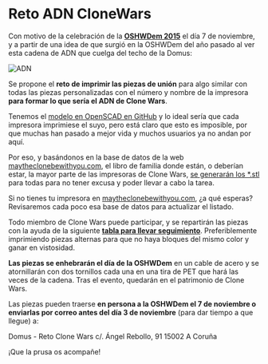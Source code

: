 # Reto ADN CloneWars

Con motivo de la celebración de la [__OSHWDem 2015__][1] el día 7 de noviembre, y a partir de una idea de que surgió en la OSHWDem del año pasado al ver esta cadena de ADN que cuelga del techo de la Domus:

![ADN](https://scontent-mad1-1.xx.fbcdn.net/hphotos-xpt1/t31.0-8/12141113_963354940404606_7521211884426296075_o.jpg)

Se propone el __reto de imprimir las piezas de unión__ para algo similar con todas las piezas personalizadas con el número y nombre de la impresora __para formar lo que sería el ADN de Clone Wars__.

Tenemos el [modelo en OpenSCAD en GitHub][2] y lo ideal sería que cada impresora imprimiese el suyo, pero está claro que esto es imposible, por que muchas han pasado a mejor vida y muchos usuarios ya no andan por aquí. 

Por eso, y basándonos en la base de datos de la web [maytheclonebewithyou.com][3], el libro de familia donde están, o deberían estar, la mayor parte de las impresoras de Clone Wars, [se generarán los *.stl][STL01] para todas para no tener excusa y poder llevar a cabo la tarea.

Si no tienes tu impresora en [maytheclonebewithyou.com][3], ¿a qué esperas? Revisaremos cada poco esa base de datos para actualizar el listado.

Todo miembro de Clone Wars puede participar, y se repartirán las piezas con la ayuda de la siguiente [__tabla para llevar seguimiento__][4]. Preferiblemente imprimiendo piezas alternas para que no haya bloques del mismo color y ganar en vistosidad.

__Las piezas se enhebrarán el día de la OSHWDem__ en un cable de acero y se atornillarán con dos tornillos cada una en una tira de PET que hará las veces de la cadena. Tras el evento, quedarán en el patrimonio de Clone Wars.

Las piezas pueden traerse __en persona a la OSHWDem el 7 de noviembre o enviarlas por correo antes del día 3 de noviembre__ (para dar tiempo a que llegue) a: 

 Domus - Reto Clone Wars
 c/. Ángel Rebollo, 91
 15002 A Coruña

¡Que la prusa os acompañe!


[1]: http://oshwdem.org
[2]: https://github.com/brico-labs/RetoADNCloneWars
[3]: http://maytheclonebewithyou.com
[4]: https://docs.google.com/spreadsheets/d/1CEc78IfhfzFyl3C44KGNHMy91A-xR38lpYUZox4AY-k/edit?usp=sharing
[STL01]: https://github.com/brico-labs/RetoADNCloneWars/tree/master/stl
